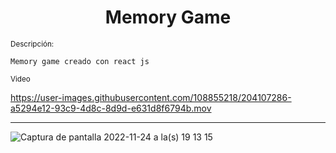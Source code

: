 <h1 align="center">Memory Game</h1>

<small>Descripción:</small>

~~~
Memory game creado con react js
~~~
<small>Video</small>



https://user-images.githubusercontent.com/108855218/204107286-a5294e12-93c9-4d8c-8d9d-e631d8f6794b.mov





***

![Captura de pantalla 2022-11-24 a la(s) 19 13 15](https://user-images.githubusercontent.com/108855218/203869665-3cc4723f-f6f7-44a6-bb66-b46c76be795e.png)

